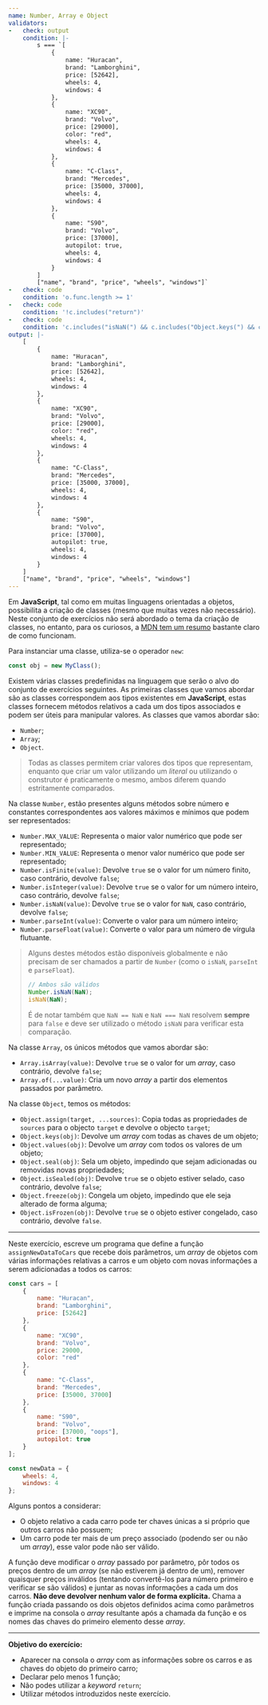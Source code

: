 ```yaml
---
name: Number, Array e Object
validators:
-   check: output
    condition: |-
        s === `[
            {
                name: "Huracan",
                brand: "Lamborghini",
                price: [52642],
                wheels: 4,
                windows: 4
            },
            {
                name: "XC90",
                brand: "Volvo",
                price: [29000],
                color: "red",
                wheels: 4,
                windows: 4
            },
            {
                name: "C-Class",
                brand: "Mercedes",
                price: [35000, 37000],
                wheels: 4,
                windows: 4
            },
            {
                name: "S90",
                brand: "Volvo",
                price: [37000],
                autopilot: true,
                wheels: 4,
                windows: 4
            }
        ]
        ["name", "brand", "price", "wheels", "windows"]`
-   check: code
    condition: 'o.func.length >= 1'
-   check: code
    condition: '!c.includes("return")'
-   check: code
    condition: 'c.includes("isNaN(") && c.includes("Object.keys(") && c.includes("Object.assign(")'
output: |-
    [
        {
            name: "Huracan",
            brand: "Lamborghini",
            price: [52642],
            wheels: 4,
            windows: 4
        },
        {
            name: "XC90",
            brand: "Volvo",
            price: [29000],
            color: "red",
            wheels: 4,
            windows: 4
        },
        {
            name: "C-Class",
            brand: "Mercedes",
            price: [35000, 37000],
            wheels: 4,
            windows: 4
        },
        {
            name: "S90",
            brand: "Volvo",
            price: [37000],
            autopilot: true,
            wheels: 4,
            windows: 4
        }
    ]
    ["name", "brand", "price", "wheels", "windows"]
---
```


Em **JavaScript**, tal como em muitas linguagens orientadas a objetos, possibilita a criação de classes (mesmo que muitas vezes não necessário). Neste conjunto de exercícios não será abordado o tema da criação de classes, no entanto, para os curiosos, a [MDN tem um resumo](https://developer.mozilla.org/en-US/docs/Web/JavaScript/Reference/Classes) bastante claro de como funcionam.

Para instanciar uma classe, utiliza-se o operador `new`:

```js
const obj = new MyClass();
```

Existem várias classes predefinidas na linguagem que serão o alvo do conjunto de exercícios seguintes. As primeiras classes que vamos abordar são as classes correspondem aos tipos existentes em **JavaScript**, estas classes fornecem métodos relativos a cada um dos tipos associados e podem ser úteis para manipular valores. As classes que vamos abordar são:
- `Number`;
- `Array`;
- `Object`.

> Todas as classes permitem criar valores dos tipos que representam, enquanto que criar um valor utilizando um *literal* ou utilizando o construtor é praticamente o mesmo, ambos diferem quando estritamente comparados.

Na classe `Number`, estão presentes alguns métodos sobre número e constantes correspondentes aos valores máximos e mínimos que podem ser representados:
- `Number.MAX_VALUE`: Representa o maior valor numérico que pode ser representado;
- `Number.MIN_VALUE`: Representa o menor valor numérico que pode ser representado;
- `Number.isFinite(value)`: Devolve `true` se o valor for um número finito, caso contrário, devolve `false`;
- `Number.isInteger(value)`: Devolve `true` se o valor for um número inteiro, caso contrário, devolve `false`;
- `Number.isNaN(value)`: Devolve `true` se o valor for `NaN`, caso contrário, devolve `false`;
- `Number.parseInt(value)`: Converte o valor para um número inteiro;
- `Number.parseFloat(value)`: Converte o valor para um número de vírgula flutuante.

> Alguns destes métodos estão disponíveis globalmente e não precisam de ser chamados a partir de `Number` (como o `isNaN`, `parseInt` e `parseFloat`).
> ```js
> // Ambos são válidos
> Number.isNaN(NaN);
> isNaN(NaN);
> ```
> É de notar também que `NaN == NaN` e `NaN === NaN` resolvem **sempre** para `false` e deve ser utilizado o método `isNaN` para verificar esta comparação.

Na classe `Array`, os únicos métodos que vamos abordar são:
- `Array.isArray(value)`: Devolve `true` se o valor for um *array*, caso contrário, devolve `false`;
- `Array.of(...value)`: Cria um novo *array* a partir dos elementos passados por parâmetro.

Na classe `Object`, temos os métodos:
- `Object.assign(target, ...sources)`: Copia todas as propriedades de `sources` para o objecto `target` e devolve o objecto `target`;
- `Object.keys(obj)`: Devolve um *array* com todas as chaves de um objeto;
- `Object.values(obj)`: Devolve um *array* com todos os valores de um objeto;
- `Object.seal(obj)`: Sela um objeto, impedindo que sejam adicionadas ou removidas novas propriedades;
- `Object.isSealed(obj)`: Devolve `true` se o objeto estiver selado, caso contrário, devolve `false`;
- `Object.freeze(obj)`: Congela um objeto, impedindo que ele seja alterado de forma alguma;
- `Object.isFrozen(obj)`: Devolve `true` se o objeto estiver congelado, caso contrário, devolve `false`.

***

Neste exercício, escreve um programa que define a função `assignNewDataToCars` que recebe dois parâmetros, um *array* de objetos com várias informações relativas a carros e um objeto com novas informações a serem adicionadas a todos os carros:

```js
const cars = [
    {
        name: "Huracan",
        brand: "Lamborghini",
        price: [52642]
    },
    {
        name: "XC90",
        brand: "Volvo",
        price: 29000,
        color: "red"
    },
    {
        name: "C-Class",
        brand: "Mercedes",
        price: [35000, 37000]
    },
    {
        name: "S90",
        brand: "Volvo",
        price: [37000, "oops"],
        autopilot: true
    }
];

const newData = {
    wheels: 4,
    windows: 4
};
```

Alguns pontos a considerar:
- O objeto relativo a cada carro pode ter chaves únicas a si próprio que outros carros não possuem;
- Um carro pode ter mais de um preço associado (podendo ser ou não um *array*), esse valor pode não ser válido.

A função deve modificar o *array* passado por parâmetro, pôr todos os preços dentro de um *array* (se não estiverem já dentro de um), remover quaisquer preços inválidos (tentando convertê-los para número primeiro e verificar se são válidos) e juntar as novas informações a cada um dos carros. **Não deve devolver nenhum valor de forma explícita.**
Chama a função criada passando os dois objetos definidos acima como parâmetros e imprime na consola o *array* resultante após a chamada da função e os nomes das chaves do primeiro elemento desse *array*.

***

**Objetivo do exercício:**
- Aparecer na consola o *array* com as informações sobre os carros e as chaves do objeto do primeiro carro;
- Declarar pelo menos 1 função;
- Não podes utilizar a *keyword* `return`;
- Utilizar métodos introduzidos neste exercício.